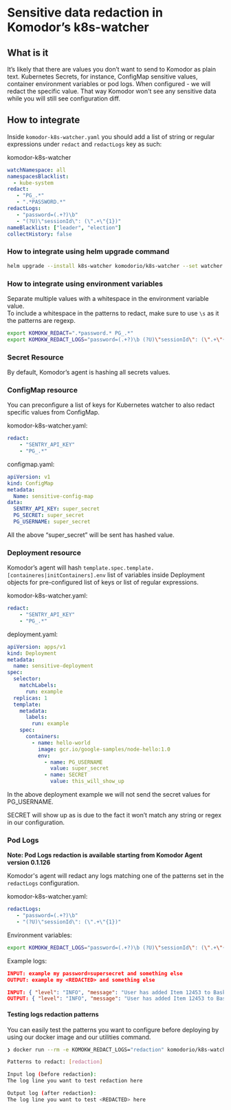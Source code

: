 # Sensitive data redaction in Komodor’s k8s-watcher

## What is it

It’s likely that there are values you don’t want to send to Komodor as plain text. Kubernetes Secrets, for instance, ConfigMap sensitive values, container environment variables or pod logs.
When configured - we will redact the specific value. That way Komodor won't see any sensitive data while you will still see configuration diff.

## How to integrate

Inside `komodor-k8s-watcher.yaml` you should add a list of string or regular expressions under `redact` and `redactLogs` key as such:

komodor-k8s-watcher
``` yaml
watchNamespace: all
namespacesBlacklist:
  - kube-system
redact:
   - "PG_.*"
   - ".*PASSWORD.*"
redactLogs:
   - "password=(.+?)\b"
   - "(?U)\"sessionId\": (\".+\"{1})"
nameBlacklist: ["leader", "election"]
collectHistory: false
```

### How to integrate using helm upgrade command

``` bash
helm upgrade --install k8s-watcher komodorio/k8s-watcher --set watcher.redact="{.*PASSWORD.*,.*password.*,.*KEY.*,.*key.*,.*SECRET.*,.*secret.*}" --set watcher.redactLogs="{password=(.+?)\b,(?U)\"sessionId\": (\".+\"{1})}" --set apiKey=<API-KEY> --set watcher.clusterName=<cluster-name> --set watcher.enableAgentTaskExecution=true --set watcher.allowReadingPodLogs=true 
```

### How to integrate using environment variables

Separate multiple values with a whitespace in the environment variable value.  
To include a whitespace in the patterns to redact, make sure to use `\s` as it the patterns are regexp.

```bash
export KOMOKW_REDACT=".*password.* PG_.*"
export KOMOKW_REDACT_LOGS="password=(.+?)\b (?U)\"sessionId\": (\".+\"{1})"
```

### Secret Resource
By default, Komodor’s agent is hashing all secrets values.

### ConfigMap resource
You can preconfigure a list of keys for Kubernetes watcher to also redact specific values from ConfigMap.


komodor-k8s-watcher.yaml:
``` yaml
redact:
    - "SENTRY_API_KEY"
    - "PG_.*"
```

configmap.yaml:
``` yaml
apiVersion: v1
kind: ConfigMap
metadata:
  Name: sensitive-config-map
data:
  SENTRY_API_KEY: super_secret
  PG_SECRET: super_secret
  PG_USERNAME: super_secret
```

All the above “super_secret” will be sent has hashed value.

### Deployment resource
Komodor’s agent will hash `template.spec.template.[containeres|initContainers].env` list of variables inside Deployment objects for pre-configured list of keys or list of regular expressions.

komodor-k8s-watcher.yaml:
``` yaml
redact:
    - "SENTRY_API_KEY"
    - "PG_.*"
```

deployment.yaml:
``` yaml
apiVersion: apps/v1
kind: Deployment
metadata:
  name: sensitive-deployment
spec:
  selector:
    matchLabels:
      run: example
  replicas: 1
  template:
    metadata:
      labels:
        run: example
    spec:
      containers:
        - name: hello-world
          image: gcr.io/google-samples/node-hello:1.0
          env:
            - name: PG_USERNAME
              value: super_secret
            - name: SECRET
              value: this_will_show_up
```

In the above deployment example we will not send the secret values for PG_USERNAME.

SECRET will show up as is due to the fact it won’t match any string or regex in our configuration.


### Pod Logs

**Note: Pod Logs redaction is available starting from Komodor Agent version 0.1.126**

Komodor's agent will redact any logs matching one of the patterns set in the `redactLogs` configuration.

komodor-k8s-watcher.yaml:
``` yaml
redactLogs:
   - "password=(.+?)\b"
   - "(?U)\"sessionId\": (\".+\"{1})"
```

Environment variables:
```bash
export KOMOKW_REDACT_LOGS="password=(.+?)\b (?U)\"sessionId\": (\".+\"{1})"
```

Example logs:
```json
INPUT: example my password=supersecret and something else
OUTPUT: example my <REDACTED> and something else

INPUT: { "level": "INFO", "message": "User has added Item 12453 to Basket", "sessionId": "SESS456", "timestamp": 1634477804 }
OUTPUT: { "level": "INFO", "message": "User has added Item 12453 to Basket", <REDACTED>, "timestamp": 1634477804 }
```

#### Testing logs redaction patterns

You can easily test the patterns you want to configure before deploying by using our docker image and our utilities command.

```bash
❯ docker run --rm -e KOMOKW_REDACT_LOGS="redaction" komodorio/k8s-watcher test -logredactor -inputlog="The log line you want to test redaction here"

Patterns to redact: [redaction]

Input log (before redaction):
The log line you want to test redaction here

Output log (after redaction):
The log line you want to test <REDACTED> here
```